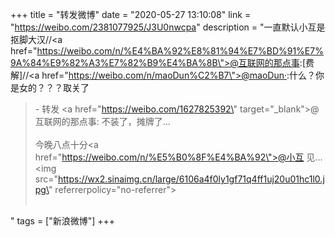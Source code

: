 +++
title = "转发微博"
date = "2020-05-27 13:10:08"
link = "https://weibo.com/2381077925/J3U0nwcpa"
description = "一直默认小互是抠脚大汉//<a href=\"https://weibo.com/n/%E4%BA%92%E8%81%94%E7%BD%91%E7%9A%84%E9%82%A3%E7%82%B9%E4%BA%8B\">@互联网的那点事</a>:[费解]//<a href=\"https://weibo.com/n/maoDun%C2%B7\">@maoDun·</a>:什么？你是女的？？？取关了<br><blockquote> - 转发 <a href=\"https://weibo.com/1627825392\" target=\"_blank\">@互联网的那点事</a>: 不装了，摊牌了... <br><br>今晚八点十分<a href=\"https://weibo.com/n/%E5%B0%8F%E4%BA%92\">@小互</a> 见... <img src=\"https://wx2.sinaimg.cn/large/6106a4f0ly1gf71q4ff1uj20u01hc1l0.jpg\" referrerpolicy=\"no-referrer\"><br><br></blockquote>"
tags = ["新浪微博"]
+++
